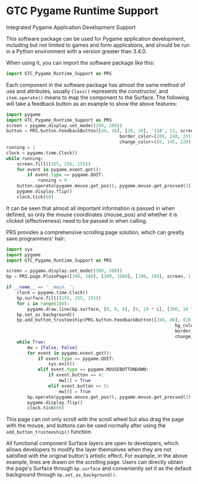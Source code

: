 # GTC Pygame Runtime Support
Integrated Pygame Application Development Support

This software package can be used for Pygame application development, including but not limited to games and form applications, and should be run in a Python environment with a version greater than 3.4.0.

When using it, you can import the software package like this:

```python
import GTC_Pygame_Runtime_Support as PRS
```

Each component in the software package has almost the same method of use and attributes, usually `Class()` represents the constructor, and `item.operate()` means to map the component to the Surface. The following will take a feedback button as an example to show the above features:

```python
import pygame
import GTC_Pygame_Runtime_Support as PRS
screen = pygame.display.set_mode((200, 200))
button = PRS.button.FeedbackButton([40, 40], [20, 20], '114', 15, screen, bg_color=[0, 145, 220],
                                           border_color=[209, 240, 255], text_color=[255, 255, 255],
                                           change_color=((0, 145, 220), (0, 225, 0)))
running = 1
clock = pygame.time.Clock()
while running:
    screen.fill((255, 255, 255))
    for event in pygame.event.get():
        if event.type == pygame.QUIT:
            running = 0
    button.operate(pygame.mouse.get_pos(), pygame.mouse.get_pressed(3)[0])
    pygame.display.flip()
    clock.tick(60)
```

It can be seen that almost all important information is passed in when defined, so only the mouse coordinates (mouse_pos) and whether it is clicked (effectiveness) need to be passed in when calling.

PRS provides a comprehensive scrolling page solution, which can greatly save programmers' hair:

```python
import sys
import pygame
import GTC_Pygame_Runtime_Support as PRS

screen = pygame.display.set_mode((500, 500))
bp = PRS.page.PlainPage([300, 300], [300, 1000], [100, 100], screen, 1.4, True)

if __name__ == '__main__':
    clock = pygame.time.Clock()
    bp.surface.fill((255, 255, 255))
    for i in range(100):
        pygame.draw.line(bp.surface, [0, 0, 0], [0, 10 * i], [300, 10 * i])
    bp.set_as_background()
    bp.add_button_trusteeship(PRS.button.FeedbackButton([280, 80], (10, 30), '114514', 62, bp.surface,
                                                                bg_color=[0, 145, 220],
                                                                border_color=[209, 240, 255], text_color=(255, 255, 255),
                                                                change_color=((0, 145, 220), (0, 220, 145))))
    while True:
        mw = [False, False]
        for event in pygame.event.get():
            if event.type == pygame.QUIT:
                sys.exit()
            elif event.type == pygame.MOUSEBUTTONDOWN:
                if event.button == 4:
                    mw[1] = True
                elif event.button == 5:
                    mw[0] = True
        bp.operate(pygame.mouse.get_pos(), pygame.mouse.get_pressed(3)[0], mw, True)
        pygame.display.flip()
        clock.tick(60)
```

This page can not only scroll with the scroll wheel but also drag the page with the mouse, and buttons can be used normally after using the `add_button_trusteeship()` function.

All functional component Surface layers are open to developers, which allows developers to modify the layer themselves when they are not satisfied with the original button's artistic effect. For example, in the above example, lines are drawn on the scrolling page. Users can directly obtain the page's Surface through `bp.surface` and conveniently set it as the default background through `bp.set_as_background()`.
